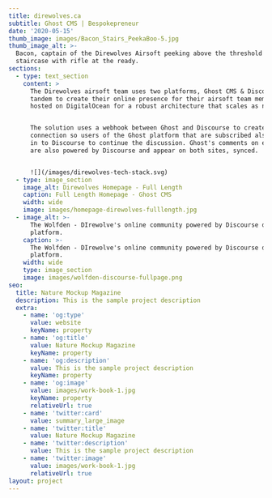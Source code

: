 ```yaml
---
title: direwolves.ca
subtitle: Ghost CMS | Bespokepreneur
date: '2020-05-15'
thumb_image: images/Bacon_Stairs_PeekaBoo-5.jpg
thumb_image_alt: >-
  Bacon, captain of the Direwolves Airsoft peeking above the threshold of a
  staircase with rifle at the ready.
sections:
  - type: text_section
    content: >
      The Direwolves airsoft team uses two platforms, Ghost CMS & Discourse in
      tandem to create their online presence for their airsoft team members,
      hosted on DigitalOcean for a robust architecture that scales as needed.


      The solution uses a webhook between Ghost and Discourse to create an SSO
      connection so users of the Ghost platform that are subscribed also can log
      in to Discourse to continue the discussion. Ghost's comments on each post
      are also powered by Discourse and appear on both sites, synced.


      ![](/images/direwolves-tech-stack.svg)
  - type: image_section
    image_alt: Direwolves Homepage - Full Length
    caption: Full Length Homepage - Ghost CMS
    width: wide
    image: images/homepage-direwolves-fulllength.jpg
  - image_alt: >-
      The Wolfden - DIrewolve's online community powered by Discourse discussion
      platform.
    caption: >-
      The Wolfden - DIrewolve's online community powered by Discourse discussion
      platform.
    width: wide
    type: image_section
    image: images/wolfden-discourse-fullpage.png
seo:
  title: Nature Mockup Magazine
  description: This is the sample project description
  extra:
    - name: 'og:type'
      value: website
      keyName: property
    - name: 'og:title'
      value: Nature Mockup Magazine
      keyName: property
    - name: 'og:description'
      value: This is the sample project description
      keyName: property
    - name: 'og:image'
      value: images/work-book-1.jpg
      keyName: property
      relativeUrl: true
    - name: 'twitter:card'
      value: summary_large_image
    - name: 'twitter:title'
      value: Nature Mockup Magazine
    - name: 'twitter:description'
      value: This is the sample project description
    - name: 'twitter:image'
      value: images/work-book-1.jpg
      relativeUrl: true
layout: project
---
```

